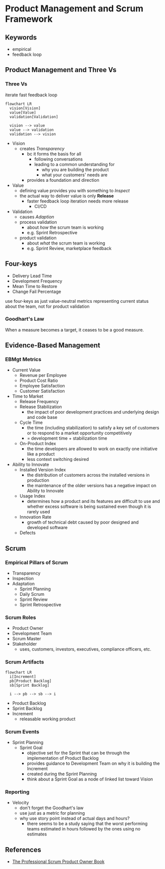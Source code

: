 # Product Management and Scrum Framework

## Keywords

- empirical
- feedback loop

## Product Management and Three Vs

### Three Vs

iterate fast feedback loop

```mermaid
flowchart LR
  vision[Vision]
  value[Value]
  validation[Validation]

  vision --> value
  value --> validation
  validation --> vision
```

- Vision
  - creates *Transparency*
    - bc it forms the basis for all
      - following conversations
      - leading to a common understanding for
        - why you are building the product 
        - what your customers' needs are
    - provides a foundation and direction
- Value
  - defining value provides you with something to *Inspect*
  - the actual way to deliver value is only **Release**
    - faster feedback loop iteration needs more release
      - CI/CD
- Validation
  - causes *Adaption*
  - process validation
    - about *how* the scrum team is working
    - e.g. Sprint Retrospective
  - product validation
    - about *what* the scrum team is working
    - e.g. Sprint Review, marketplace feedback

## Four-keys

- Delivery Lead Time
- Development Frequency
- Mean Time to Restore
- Change Fail Percentage

use four-keys as just value-neutral metrics representing current status about the team, not for product validation

### Goodhart's Law

When a measure becomes a target, it ceases to be a good measure.

## Evidence-Based Management

### EBMgt Metrics

- Current Value
  - Revenue per Employee
  - Product Cost Ratio
  - Employee Satisfaction
  - Customer Satisfaction
- Time to Market
  - Release Frequency
  - Release Stabilization
    - the impact of poor development practices and underlying design and code base
  - Cycle Time
    - the time (including stabilization) to satisfy a key set of customers or to respond to a market opportunity competitively
    - = development time + stabilization time
  - On-Product Index
    - the time developers are allowed to work on exactly one initiative like a product
    - less context switching desired
- Ability to Innovate
  - Installed Version Index
    - the distribution of customers across the installed versions in production
    - the maintenance of the older versions has a negative impact on Ability to Innovate
  - Usage Index
    - determines how a product and its features are difficult to use and whether excess software is being sustained even though it is rarely used
  - Innovation Rate
    - growth of technical debt caused by poor designed and developed software
  - Defects

## Scrum

### Empirical Pillars of Scrum

- Transparency
- Inspection
- Adaptation
  - Sprint Planning
  - Daily Scrum
  - Sprint Review
  - Sprint Retrospective

### Scrum Roles

- Product Owner
- Development Team
- Scrum Master
- Stakeholder
  - uses, customers, investors, executives, compliance officers, etc.

### Scrum Artifacts

```mermaid
flowchart LR
  i[Increment]
  pb[Product Backlog]
  sb[Sprint Backlog]

  i --> pb --> sb --> i
```

- Product Backlog
- Sprint Backlog
- Increment
  - releasable working product

### Scrum Events

- Sprint Planning
  - Sprint Goal
    - objective set for the Sprint that can be through the implementation of Product Backlog
    - provides guidance to Development Team on why it is building the Increment
    - created during the Sprint Planning
    - think about a Sprint Goal as a node of linked list toward Vision

### Reporting

- Velocity
  - don't forget the Goodhart's law
  - use just as a metric for planning
  - why use story point instead of actual days and hours?
    - there seems to be a study saying that the worst performing teams estimated in hours followed by the ones using no estimates

## References

- [The Professional Scrum Product Owner Book](https://www.scrum.org/resources/professional-scrum-product-owner-book)
